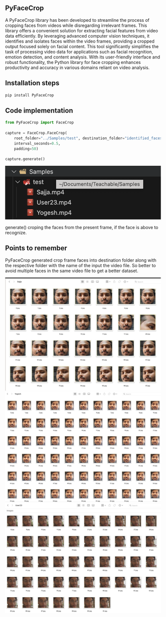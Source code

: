 ## PyFaceCrop
A PyFaceCrop library has been developed to streamline the process of cropping faces from videos while disregarding irrelevant frames. This library offers a convenient solution for extracting facial features from video data efficiently. By leveraging advanced computer vision techniques, it identifies and isolates faces within the video frames, providing a cropped output focused solely on facial content. This tool significantly simplifies the task of processing video data for applications such as facial recognition, emotion detection, and content analysis. With its user-friendly interface and robust functionality, the Python library for face cropping enhances productivity and accuracy in various domains reliant on video analysis.

## Installation steps

```bash
pip install PyFaceCrop
``` 

## Code implementation
```python
from PyFaceCrop import FaceCrop

capture = FaceCrop.FaceCrop(
    root_folder="../Samples/test", destination_folder="identified_faces",
    interval_seconds=0.5,
    padding=50) 

capture.generate()

```
![screenshot](https://raw.githubusercontent.com/udayatom/PyFaceCrop/main/screenshots/Screenshot_Input.png)

generate() croping the faces from the present frame, if the face is above to recognize.

## Points to remember

PyFaceCrop generated crop frame faces into destination folder along with the respective folder with the name of the input the video file. So better to avoid multiple faces in the same video file to get a better dataset.

![screenshot](https://raw.githubusercontent.com/udayatom/PyFaceCrop/main/screenshots/Screenshot_Sajja.png)   
![screenshot](https://raw.githubusercontent.com/udayatom/PyFaceCrop/main/screenshots/Screenshot_Yogesh.png) 
![screenshot](https://raw.githubusercontent.com/udayatom/PyFaceCrop/main/screenshots/Screenshot_User23.png) 


